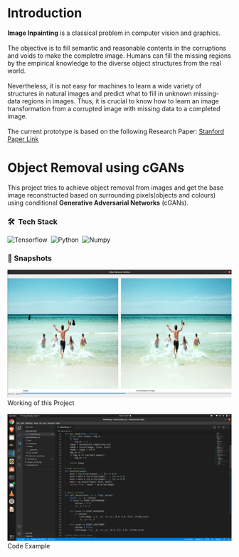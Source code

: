 # Introduction
**Image Inpainting** is a classical problem in computer vision and graphics.<br><br>
The objective is to fill semantic and reasonable contents in the corruptions and voids to make the completre image. Humans can fill the missing regions by the empirical knowledge to the diverse
object structures from the real world.<br><br>
Nevertheless, it is not easy for machines to learn a
wide variety of structures in natural images and predict what to fill in unknown missing-data
regions in images. Thus, it is crucial to know how to learn an image transformation from a
corrupted image with missing data to a completed image.<br><br>
The current prototype is based on the following Research Paper: [Stanford Paper Link](http://stanford.edu/class/ee367/Winter2018/fu_guan_yang_ee367_win18_report.pdf)

# Object Removal using cGANs
This project tries to achieve object removal from images and get the base image reconstructed based on surrounding pixels(objects and colours) using conditional **Generative Adversarial Networks** (cGANs).

### 🛠 &nbsp;Tech Stack
![Tensorflow](https://img.shields.io/badge/TensorFlow%20-%23FF6F00.svg?&style=for-the-badge&logo=TensorFlow&logoColor=white)&nbsp;
![Python](https://img.shields.io/badge/python%20-%2314354C.svg?&style=for-the-badge&logo=python&logoColor=white)&nbsp;
![Numpy](https://img.shields.io/badge/numpy%20-%23013243.svg?&style=for-the-badge&logo=numpy&logoColor=white)&nbsp;
<br>

### 🔭 Snapshots
<img src="Data/Readme/img1.png">
Working of this Project
<br><br>
<img src="Data/Readme/img2.png">
Code Example
<br><br>